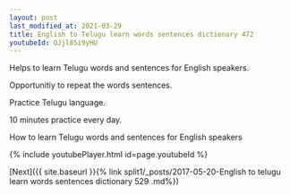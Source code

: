 ```yaml
---
layout: post
last_modified_at: 2021-03-29
title: English to Telugu learn words sentences dictionary 472 
youtubeId: OJjl85i9yHU
---
```

 
 
Helps to learn Telugu words and sentences for English speakers.

Opportunitiy to repeat the words sentences. 

Practice Telugu language. 
 
10 minutes practice every day. 
 
How to learn Telugu words and sentences for English speakers 
 
{% include youtubePlayer.html id=page.youtubeId %}
 
 
[Next]({{ site.baseurl }}{% link  split1/_posts/2017-05-20-English to telugu learn words sentences dictionary 529 .md%})
 
